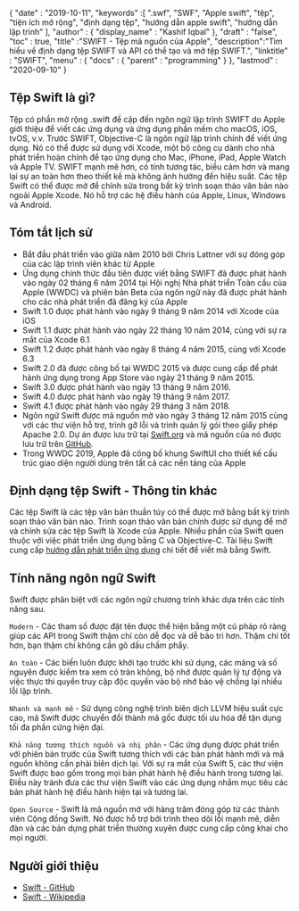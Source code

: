 {
  "date" : "2019-10-11",
  "keywords" :[ ".swf", "SWF", "Apple swift", "tệp", "tiện ích mở rộng", "định dạng tệp", "hướng dẫn apple swift", "hướng dẫn lập trình" ],
  "author" : {
    "display_name" : "Kashif Iqbal"
},
  "draft" : "false",
  "toc" : true,
  "title" :"SWIFT - Tệp mã nguồn của Apple",
  "description":"Tìm hiểu về định dạng tệp SWIFT và API có thể tạo và mở tệp SWIFT.",
  "linktitle" : "SWIFT",
  "menu" : {
    "docs" : {
      "parent" : "programming"
}
},
  "lastmod" : "2020-09-10"
}

## Tệp Swift là gì?

Tệp có phần mở rộng .swift đề cập đến ngôn ngữ lập trình SWIFT do Apple giới thiệu để viết các ứng dụng và ứng dụng phần mềm cho macOS, iOS, tvOS, v.v. Trước SWIFT, Objective-C là ngôn ngữ lập trình chính để viết ứng dụng. Nó có thể được sử dụng với Xcode, một bộ công cụ dành cho nhà phát triển hoàn chỉnh để tạo ứng dụng cho Mac, iPhone, iPad, Apple Watch và Apple TV. SWIFT mạnh mẽ hơn, có tính tương tác, biểu cảm hơn và mang lại sự an toàn hơn theo thiết kế mà không ảnh hưởng đến hiệu suất. Các tệp Swift có thể được mở để chỉnh sửa trong bất kỳ trình soạn thảo văn bản nào ngoài Apple Xcode. Nó hỗ trợ các hệ điều hành của Apple, Linux, Windows và Android.

## Tóm tắt lịch sử

* Bắt đầu phát triển vào giữa năm 2010 bởi Chris Lattner với sự đóng góp của các lập trình viên khác từ Apple
* Ứng dụng chính thức đầu tiên được viết bằng SWIFT đã được phát hành vào ngày 02 tháng 6 năm 2014 tại Hội nghị Nhà phát triển Toàn cầu của Apple (WWDC) và phiên bản Beta của ngôn ngữ này đã được phát hành cho các nhà phát triển đã đăng ký của Apple
* Swift 1.0 được phát hành vào ngày 9 tháng 9 năm 2014 với Xcode của iOS
* Swift 1.1 được phát hành vào ngày 22 tháng 10 năm 2014, cùng với sự ra mắt của Xcode 6.1
* Swift 1.2 được phát hành vào ngày 8 tháng 4 năm 2015, cùng với Xcode 6.3
* Swift 2.0 đã được công bố tại WWDC 2015 và được cung cấp để phát hành ứng dụng trong App Store vào ngày 21 tháng 9 năm 2015.
* Swift 3.0 được phát hành vào ngày 13 tháng 9 năm 2016.
* Swift 4.0 được phát hành vào ngày 19 tháng 9 năm 2017.
* Swift 4.1 được phát hành vào ngày 29 tháng 3 năm 2018.
* Ngôn ngữ Swift được mã nguồn mở vào ngày 3 tháng 12 năm 2015 cùng với các thư viện hỗ trợ, trình gỡ lỗi và trình quản lý gói theo giấy phép Apache 2.0. Dự án được lưu trữ tại [Swift.org](https://swift.org/) và mã nguồn của nó được lưu trữ trên [GitHub](https://github.com/apple/swift).
* Trong WWDC 2019, Apple đã công bố khung SwiftUI cho thiết kế cấu trúc giao diện người dùng trên tất cả các nền tảng của Apple

## Định dạng tệp Swift - Thông tin khác

Các tệp Swift là các tệp văn bản thuần túy có thể được mở bằng bất kỳ trình soạn thảo văn bản nào. Trình soạn thảo văn bản chính được sử dụng để mở và chỉnh sửa các tệp Swift là Xcode của Apple. Nhiều phần của Swift quen thuộc với việc phát triển ứng dụng bằng C và Objective-C. Tài liệu Swift cung cấp [hướng dẫn phát triển ứng dụng](https://docs.swift.org/swift-book/documentation/the-swift-programming-language/thebasics/) chi tiết để viết mã bằng Swift.

## Tính năng ngôn ngữ Swift

Swift được phân biệt với các ngôn ngữ chương trình khác dựa trên các tính năng sau.

`Modern` - Các tham số được đặt tên được thể hiện bằng một cú pháp rõ ràng giúp các API trong Swift thậm chí còn dễ đọc và dễ bảo trì hơn. Thậm chí tốt hơn, bạn thậm chí không cần gõ dấu chấm phẩy.

`An toàn` - Các biến luôn được khởi tạo trước khi sử dụng, các mảng và số nguyên được kiểm tra xem có tràn không, bộ nhớ được quản lý tự động và việc thực thi quyền truy cập độc quyền vào bộ nhớ bảo vệ chống lại nhiều lỗi lập trình.

`Nhanh và mạnh mẽ` - Sử dụng công nghệ trình biên dịch LLVM hiệu suất cực cao, mã Swift được chuyển đổi thành mã gốc được tối ưu hóa để tận dụng tối đa phần cứng hiện đại.

`Khả năng tương thích nguồn và nhị phân` - Các ứng dụng được phát triển với phiên bản trước của Swift tương thích với các bản phát hành mới và mã nguồn không cần phải biên dịch lại. Với sự ra mắt của Swift 5, các thư viện Swift được bao gồm trong mọi bản phát hành hệ điều hành trong tương lai. Điều này tránh đưa các thư viện Swift vào các ứng dụng nhắm mục tiêu các bản phát hành hệ điều hành hiện tại và tương lai.

`Open Source` - Swift là mã nguồn mở với hàng trăm đóng góp từ các thành viên Cộng đồng Swift. Nó được hỗ trợ bởi trình theo dõi lỗi mạnh mẽ, diễn đàn và các bản dựng phát triển thường xuyên được cung cấp công khai cho mọi người.

## Người giới thiệu
* [Swift - GitHub](https://github.com/apple/swift)
* [Swift - Wikipedia](https://vi.wikipedia.org/wiki/Swift_(programming_language))


